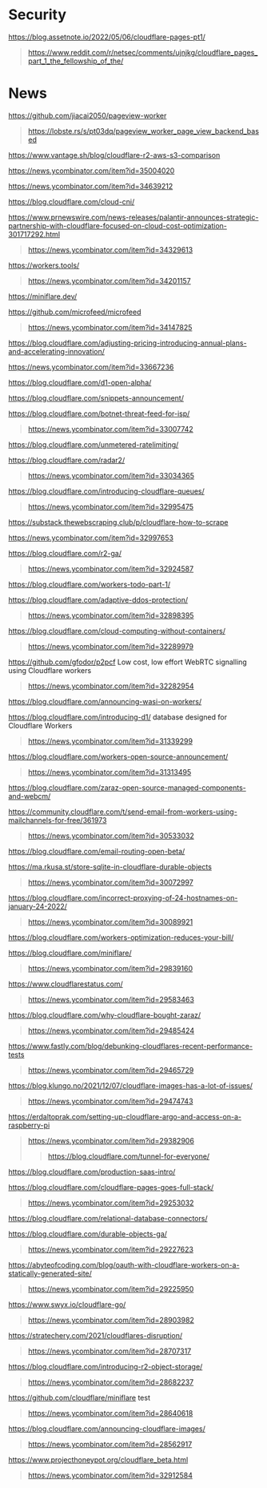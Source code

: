 # Security
https://blog.assetnote.io/2022/05/06/cloudflare-pages-pt1/
> https://www.reddit.com/r/netsec/comments/ujnjkg/cloudflare_pages_part_1_the_fellowship_of_the/

# News
https://github.com/jiacai2050/pageview-worker
> https://lobste.rs/s/pt03dq/pageview_worker_page_view_backend_based

https://www.vantage.sh/blog/cloudflare-r2-aws-s3-comparison

https://news.ycombinator.com/item?id=35004020

https://news.ycombinator.com/item?id=34639212

https://blog.cloudflare.com/cloud-cni/

https://www.prnewswire.com/news-releases/palantir-announces-strategic-partnership-with-cloudflare-focused-on-cloud-cost-optimization-301717292.html
> https://news.ycombinator.com/item?id=34329613

https://workers.tools/
> https://news.ycombinator.com/item?id=34201157

https://miniflare.dev/

https://github.com/microfeed/microfeed
> https://news.ycombinator.com/item?id=34147825

https://blog.cloudflare.com/adjusting-pricing-introducing-annual-plans-and-accelerating-innovation/

https://news.ycombinator.com/item?id=33667236

https://blog.cloudflare.com/d1-open-alpha/

https://blog.cloudflare.com/snippets-announcement/

https://blog.cloudflare.com/botnet-threat-feed-for-isp/
> https://news.ycombinator.com/item?id=33007742

https://blog.cloudflare.com/unmetered-ratelimiting/

https://blog.cloudflare.com/radar2/
> https://news.ycombinator.com/item?id=33034365

https://blog.cloudflare.com/introducing-cloudflare-queues/
> https://news.ycombinator.com/item?id=32995475

https://substack.thewebscraping.club/p/cloudflare-how-to-scrape

https://news.ycombinator.com/item?id=32997653

https://blog.cloudflare.com/r2-ga/
> https://news.ycombinator.com/item?id=32924587

https://blog.cloudflare.com/workers-todo-part-1/

https://blog.cloudflare.com/adaptive-ddos-protection/
> https://news.ycombinator.com/item?id=32898395

https://blog.cloudflare.com/cloud-computing-without-containers/
> https://news.ycombinator.com/item?id=32289979

https://github.com/gfodor/p2pcf Low cost, low effort WebRTC signalling using Cloudflare workers
> https://news.ycombinator.com/item?id=32282954

https://blog.cloudflare.com/announcing-wasi-on-workers/

https://blog.cloudflare.com/introducing-d1/ database designed for Cloudflare Workers
> https://news.ycombinator.com/item?id=31339299

https://blog.cloudflare.com/workers-open-source-announcement/
> https://news.ycombinator.com/item?id=31313495

https://blog.cloudflare.com/zaraz-open-source-managed-components-and-webcm/

https://community.cloudflare.com/t/send-email-from-workers-using-mailchannels-for-free/361973
> https://news.ycombinator.com/item?id=30533032

https://blog.cloudflare.com/email-routing-open-beta/

https://ma.rkusa.st/store-sqlite-in-cloudflare-durable-objects
> https://news.ycombinator.com/item?id=30072997

https://blog.cloudflare.com/incorrect-proxying-of-24-hostnames-on-january-24-2022/
> https://news.ycombinator.com/item?id=30089921

https://blog.cloudflare.com/workers-optimization-reduces-your-bill/

https://blog.cloudflare.com/miniflare/
> https://news.ycombinator.com/item?id=29839160

https://www.cloudflarestatus.com/
> https://news.ycombinator.com/item?id=29583463

https://blog.cloudflare.com/why-cloudflare-bought-zaraz/
> https://news.ycombinator.com/item?id=29485424

https://www.fastly.com/blog/debunking-cloudflares-recent-performance-tests
> https://news.ycombinator.com/item?id=29465729

https://blog.klungo.no/2021/12/07/cloudflare-images-has-a-lot-of-issues/
> https://news.ycombinator.com/item?id=29474743

https://erdaltoprak.com/setting-up-cloudflare-argo-and-access-on-a-raspberry-pi
> https://news.ycombinator.com/item?id=29382906
> > https://blog.cloudflare.com/tunnel-for-everyone/

https://blog.cloudflare.com/production-saas-intro/

https://blog.cloudflare.com/cloudflare-pages-goes-full-stack/
> https://news.ycombinator.com/item?id=29253032

https://blog.cloudflare.com/relational-database-connectors/

https://blog.cloudflare.com/durable-objects-ga/
> https://news.ycombinator.com/item?id=29227623

https://abyteofcoding.com/blog/oauth-with-cloudflare-workers-on-a-statically-generated-site/
> https://news.ycombinator.com/item?id=29225950

https://www.swyx.io/cloudflare-go/
> https://news.ycombinator.com/item?id=28903982

https://stratechery.com/2021/cloudflares-disruption/
> https://news.ycombinator.com/item?id=28707317

https://blog.cloudflare.com/introducing-r2-object-storage/
> https://news.ycombinator.com/item?id=28682237

https://github.com/cloudflare/miniflare test
> https://news.ycombinator.com/item?id=28640618

https://blog.cloudflare.com/announcing-cloudflare-images/
> https://news.ycombinator.com/item?id=28562917

https://www.projecthoneypot.org/cloudflare_beta.html
> https://news.ycombinator.com/item?id=32912584
 

